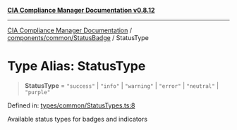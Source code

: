 [**CIA Compliance Manager Documentation v0.8.12**](../../../../README.md)

***

[CIA Compliance Manager Documentation](../../../../modules.md) / [components/common/StatusBadge](../README.md) / StatusType

# Type Alias: StatusType

> **StatusType** = `"success"` \| `"info"` \| `"warning"` \| `"error"` \| `"neutral"` \| `"purple"`

Defined in: [types/common/StatusTypes.ts:8](https://github.com/Hack23/cia-compliance-manager/blob/e7811142a771ec75716a7ce3a0d60f18cb91cd06/src/types/common/StatusTypes.ts#L8)

Available status types for badges and indicators
